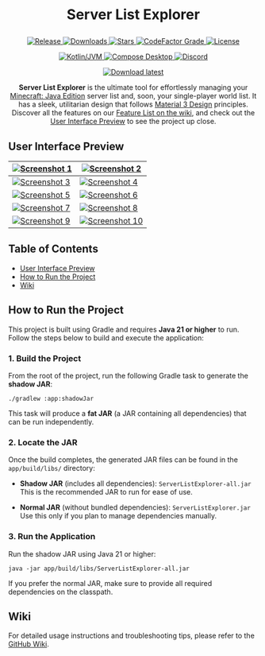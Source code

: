 # <p align="center">Server List Explorer</p>

<p align="center">
  <a href="https://github.com/SpoilerRules/server-list-explorer/releases/latest">
    <img alt="Release" src="https://img.shields.io/github/v/release/SpoilerRules/server-list-explorer?label=release&style=flat-square"/>
  </a>
  <a href="https://github.com/SpoilerRules/server-list-explorer/releases">
    <img alt="Downloads" src="https://img.shields.io/github/downloads/SpoilerRules/server-list-explorer/total?style=flat-square"/>
  </a>
  <a href="https://github.com/SpoilerRules/server-list-explorer/stargazers">
    <img alt="Stars" src="https://img.shields.io/github/stars/SpoilerRules/server-list-explorer?style=flat-square&logo=github"/>
  </a>
  <a href="https://www.codefactor.io/repository/github/SpoilerRules/server-list-explorer">
    <img alt="CodeFactor Grade" src="https://img.shields.io/codefactor/grade/github/SpoilerRules/server-list-explorer?style=flat-square"/>
  </a>
  <a href="https://github.com/SpoilerRules/server-list-explorer/blob/main/LICENSE">
    <img alt="License" src="https://img.shields.io/github/license/SpoilerRules/server-list-explorer?style=flat-square"/>
  </a>
</p>

<p align="center">
   <a href="https://kotlinlang.org">
    <img alt="Kotlin/JVM" src="https://img.shields.io/badge/Kotlin-JVM-007396?style=flat-square&colorA=7F52FF&colorB=007396&logo=kotlin&logoColor=white"/>
  </a>
  <a href="https://jb.gg/cmp">
    <img alt="Compose Desktop" src="https://img.shields.io/badge/Desktop-4CAF50.svg?style=flat&logo=jetpackcompose&logoColor=FFFFFF&labelColor=4CAF50&label=Compose&colorA=4CAF50&colorB=6A1B9A"/>
  </a>
  <a href="https://discord.gg/fVA5Wr6Nns">
    <img alt="Discord" src="https://dcbadge.limes.pink/api/server/https://discord.gg/fVA5Wr6Nns?style=flat-square"/>
  </a>
</p>

<p align="center">
  <a href="https://github.com/SpoilerRules/server-list-explorer/releases/latest">
    <img alt="Download latest" src="https://img.shields.io/badge/Download-Latest%20Release-blue?style=for-the-badge"/>
  </a>
</p>

<p align="center">
  <b>Server List Explorer</b> is the ultimate tool for effortlessly managing
  your <a href="https://www.minecraft.net/">Minecraft: Java Edition</a> server list and, soon, your single-player world list.
  It has a sleek, utilitarian design that follows <a href="https://m3.material.io/">Material 3 Design</a> principles.
  Discover all the features on our <a href="https://github.com/SpoilerRules/server-list-explorer/wiki/Feature-List">Feature List on the wiki</a>,
  and check out the <a href="#user-interface-preview">User Interface Preview</a> to see the project up close.
</p>

## User Interface Preview

| [![Screenshot 1](https://i.imgur.com/sQzIVyL.png)](https://i.imgur.com/sQzIVyL.png) | [![Screenshot 2](https://i.imgur.com/s3yGMjq.png)](https://i.imgur.com/s3yGMjq.png)  |
|-------------------------------------------------------------------------------------|--------------------------------------------------------------------------------------|
| [![Screenshot 3](https://i.imgur.com/nXdLGW1.png)](https://i.imgur.com/nXdLGW1.png) | [![Screenshot 4](https://i.imgur.com/eMH8Hq6.png)](https://i.imgur.com/eMH8Hq6.png)  |
| [![Screenshot 5](https://i.imgur.com/SGZOFtL.png)](https://i.imgur.com/SGZOFtL.png) | [![Screenshot 6](https://i.imgur.com/AGBC5Js.png)](https://i.imgur.com/AGBC5Js.png)  |
| [![Screenshot 7](https://i.imgur.com/zHec8SU.png)](https://i.imgur.com/zHec8SU.png) | [![Screenshot 8](https://i.imgur.com/bsewslp.png)](https://i.imgur.com/bsewslp.png)  |
| [![Screenshot 9](https://i.imgur.com/lPcWLLU.png)](https://i.imgur.com/lPcWLLU.png) | [![Screenshot 10](https://i.imgur.com/encWz5c.png)](https://i.imgur.com/encWz5c.png) |

## Table of Contents

- [User Interface Preview](#user-interface-preview)
- [How to Run the Project](#how-to-run-the-project)
- [Wiki](#wiki)

## How to Run the Project

This project is built using Gradle and requires **Java 21 or higher** to run. Follow the steps below to build and execute the application:

### 1. Build the Project

From the root of the project, run the following Gradle task to generate the **shadow JAR**:

```
./gradlew :app:shadowJar
```

This task will produce a **fat JAR** (a JAR containing all dependencies) that can be run independently.

### 2. Locate the JAR

Once the build completes, the generated JAR files can be found in the `app/build/libs/` directory:

- **Shadow JAR** (includes all dependencies):
  `ServerListExplorer-all.jar`
  This is the recommended JAR to run for ease of use.

- **Normal JAR** (without bundled dependencies):
  `ServerListExplorer.jar`
  Use this only if you plan to manage dependencies manually.

### 3. Run the Application

Run the shadow JAR using Java 21 or higher:

```
java -jar app/build/libs/ServerListExplorer-all.jar
```

If you prefer the normal JAR, make sure to provide all required dependencies on the classpath.

## Wiki

For detailed usage instructions and troubleshooting tips, please refer to
the [GitHub Wiki](https://github.com/SpoilerRules/server-list-explorer/wiki).
